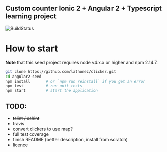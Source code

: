 ## Custom counter Ionic 2 + Angular 2 + Typescript learning project
![BuildStatus](https://travis-ci.org/lathonez/clicker.svg?branch=master)

# How to start

**Note** that this seed project requires node v4.x.x or higher and npm 2.14.7.

```bash
git clone https://github.com/lathonez/clicker.git
cd angular2-seed
npm install       # or `npm run reinstall` if you get an error
npm test          # run unit tests
npm start         # start the application
```

## TODO:
* ~~tslint / eshint~~
* travis
* convert clickers to use map?
* full test coverage
* finish README (better description, install from scratch)
* licence

